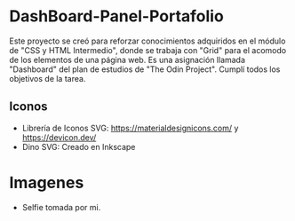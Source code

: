 # DashBoard-Panel-Portafolio
Este proyecto se creó para reforzar conocimientos adquiridos en el módulo de "CSS y HTML Intermedio", donde se trabaja con "Grid" para el acomodo de los elementos de una página web.
Es una asignación llamada "Dashboard" del plan de estudios de "The Odin Project". 
Cumplí todos los objetivos de la tarea.

## Iconos
* Librería de Iconos SVG: https://materialdesignicons.com/ y https://devicon.dev/
* Dino SVG: Creado en Inkscape

# Imagenes
* Selfie tomada por mi.